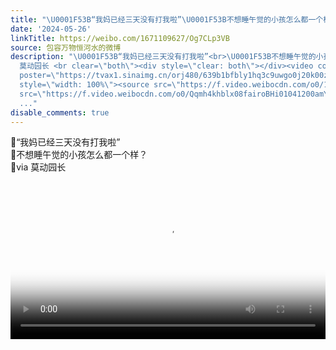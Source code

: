 ```yaml
---
title: "\U0001F53B“我妈已经三天没有打我啦”\U0001F53B不想睡午觉的小孩怎么都一个样？\U0001F53Bvia 莫动园长"
date: '2024-05-26'
linkTitle: https://weibo.com/1671109627/Og7CLp3VB
source: 包容万物恒河水的微博
description: "\U0001F53B“我妈已经三天没有打我啦”<br>\U0001F53B不想睡午觉的小孩怎么都一个样？<br>\U0001F53Bvia
  莫动园长 <br clear=\"both\"><div style=\"clear: both\"></div><video controls=\"controls\"
  poster=\"https://tvax1.sinaimg.cn/orj480/639b1bfbly1hq3c9uwgo0j20k00zk0tu.jpg\"
  style=\"width: 100%\"><source src=\"https://f.video.weibocdn.com/o0/1nbEi574lx08fairsYEU01041200hXDz0E010.mp4?label=mp4_720p&amp;template=720x1280.24.0&amp;ori=0&amp;ps=1CwnkDw1GXwCQx&amp;Expires=1716762633&amp;ssig=7DtPvu8Ttr&amp;KID=unistore,video\"><source
  src=\"https://f.video.weibocdn.com/o0/Qqmh4khblx08fairoBHi01041200amYP0E010.mp4?label=mp4_hd&amp;template=540x960.24
  ..."
disable_comments: true
---
```

🔻“我妈已经三天没有打我啦”<br>🔻不想睡午觉的小孩怎么都一个样？<br>🔻via 莫动园长 <br clear="both"><div style="clear: both"></div><video controls="controls" poster="https://tvax1.sinaimg.cn/orj480/639b1bfbly1hq3c9uwgo0j20k00zk0tu.jpg" style="width: 100%"><source src="https://f.video.weibocdn.com/o0/1nbEi574lx08fairsYEU01041200hXDz0E010.mp4?label=mp4_720p&amp;template=720x1280.24.0&amp;ori=0&amp;ps=1CwnkDw1GXwCQx&amp;Expires=1716762633&amp;ssig=7DtPvu8Ttr&amp;KID=unistore,video"><source src="https://f.video.weibocdn.com/o0/Qqmh4khblx08fairoBHi01041200amYP0E010.mp4?label=mp4_hd&amp;template=540x960.24 ...